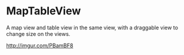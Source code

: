 # MapTableView

A map view and table view in the same view, with a draggable view to change size on the views.

http://imgur.com/PBamBF8
